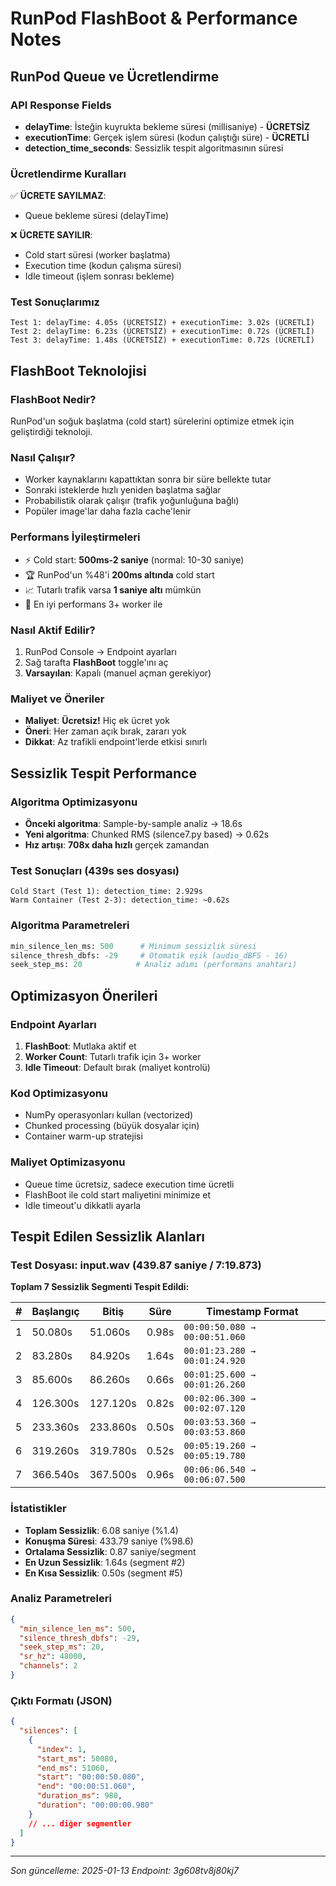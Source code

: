 # RunPod FlashBoot & Performance Notes

## RunPod Queue ve Ücretlendirme

### API Response Fields
- **delayTime**: İsteğin kuyrukta bekleme süresi (millisaniye) - **ÜCRETSİZ**
- **executionTime**: Gerçek işlem süresi (kodun çalıştığı süre) - **ÜCRETLİ**
- **detection_time_seconds**: Sessizlik tespit algoritmasının süresi

### Ücretlendirme Kuralları
✅ **ÜCRETE SAYILMAZ**:
- Queue bekleme süresi (delayTime)

❌ **ÜCRETE SAYILIR**:
- Cold start süresi (worker başlatma)
- Execution time (kodun çalışma süresi)
- Idle timeout (işlem sonrası bekleme)

### Test Sonuçlarımız
```
Test 1: delayTime: 4.05s (ÜCRETSİZ) + executionTime: 3.02s (ÜCRETLİ)
Test 2: delayTime: 6.23s (ÜCRETSİZ) + executionTime: 0.72s (ÜCRETLİ) 
Test 3: delayTime: 1.48s (ÜCRETSİZ) + executionTime: 0.72s (ÜCRETLİ)
```

## FlashBoot Teknolojisi

### FlashBoot Nedir?
RunPod'un soğuk başlatma (cold start) sürelerini optimize etmek için geliştirdiği teknoloji.

### Nasıl Çalışır?
- Worker kaynaklarını kapattıktan sonra bir süre bellekte tutar
- Sonraki isteklerde hızlı yeniden başlatma sağlar
- Probabilistik olarak çalışır (trafik yoğunluğuna bağlı)
- Popüler image'lar daha fazla cache'lenir

### Performans İyileştirmeleri
- ⚡ Cold start: **500ms-2 saniye** (normal: 10-30 saniye)
- 🏆 RunPod'un %48'i **200ms altında** cold start
- 📈 Tutarlı trafik varsa **1 saniye altı** mümkün
- 🎯 En iyi performans 3+ worker ile

### Nasıl Aktif Edilir?
1. RunPod Console → Endpoint ayarları
2. Sağ tarafta **FlashBoot** toggle'ını aç
3. **Varsayılan**: Kapalı (manuel açman gerekiyor)

### Maliyet ve Öneriler
- **Maliyet**: **Ücretsiz!** Hiç ek ücret yok
- **Öneri**: Her zaman açık bırak, zararı yok
- **Dikkat**: Az trafikli endpoint'lerde etkisi sınırlı

## Sessizlik Tespit Performance

### Algoritma Optimizasyonu
- **Önceki algoritma**: Sample-by-sample analiz → 18.6s
- **Yeni algoritma**: Chunked RMS (silence7.py based) → 0.62s
- **Hız artışı**: **708x daha hızlı** gerçek zamandan

### Test Sonuçları (439s ses dosyası)
```
Cold Start (Test 1): detection_time: 2.929s
Warm Container (Test 2-3): detection_time: ~0.62s
```

### Algoritma Parametreleri
```python
min_silence_len_ms: 500      # Minimum sessizlik süresi
silence_thresh_dbfs: -29     # Otomatik eşik (audio_dBFS - 16)
seek_step_ms: 20            # Analiz adımı (performans anahtarı)
```

## Optimizasyon Önerileri

### Endpoint Ayarları
1. **FlashBoot**: Mutlaka aktif et
2. **Worker Count**: Tutarlı trafik için 3+ worker
3. **Idle Timeout**: Default bırak (maliyet kontrolü)

### Kod Optimizasyonu
- NumPy operasyonları kullan (vectorized)
- Chunked processing (büyük dosyalar için)
- Container warm-up stratejisi

### Maliyet Optimizasyonu
- Queue time ücretsiz, sadece execution time ücretli
- FlashBoot ile cold start maliyetini minimize et
- Idle timeout'u dikkatli ayarla

## Tespit Edilen Sessizlik Alanları

### Test Dosyası: input.wav (439.87 saniye / 7:19.873)

**Toplam 7 Sessizlik Segmenti Tespit Edildi:**

| # | Başlangıç | Bitiş | Süre | Timestamp Format |
|---|-----------|-------|------|------------------|
| 1 | 50.080s | 51.060s | 0.98s | `00:00:50.080 → 00:00:51.060` |
| 2 | 83.280s | 84.920s | 1.64s | `00:01:23.280 → 00:01:24.920` |
| 3 | 85.600s | 86.260s | 0.66s | `00:01:25.600 → 00:01:26.260` |
| 4 | 126.300s | 127.120s | 0.82s | `00:02:06.300 → 00:02:07.120` |
| 5 | 233.360s | 233.860s | 0.50s | `00:03:53.360 → 00:03:53.860` |
| 6 | 319.260s | 319.780s | 0.52s | `00:05:19.260 → 00:05:19.780` |
| 7 | 366.540s | 367.500s | 0.96s | `00:06:06.540 → 00:06:07.500` |

### İstatistikler
- **Toplam Sessizlik**: 6.08 saniye (%1.4)
- **Konuşma Süresi**: 433.79 saniye (%98.6)
- **Ortalama Sessizlik**: 0.87 saniye/segment
- **En Uzun Sessizlik**: 1.64s (segment #2)
- **En Kısa Sessizlik**: 0.50s (segment #5)

### Analiz Parametreleri
```json
{
  "min_silence_len_ms": 500,
  "silence_thresh_dbfs": -29,
  "seek_step_ms": 20,
  "sr_hz": 48000,
  "channels": 2
}
```

### Çıktı Formatı (JSON)
```json
{
  "silences": [
    {
      "index": 1,
      "start_ms": 50080,
      "end_ms": 51060,
      "start": "00:00:50.080",
      "end": "00:00:51.060", 
      "duration_ms": 980,
      "duration": "00:00:00.980"
    }
    // ... diğer segmentler
  ]
}
```

---
*Son güncelleme: 2025-01-13*
*Endpoint: 3g608tv8j80kj7*